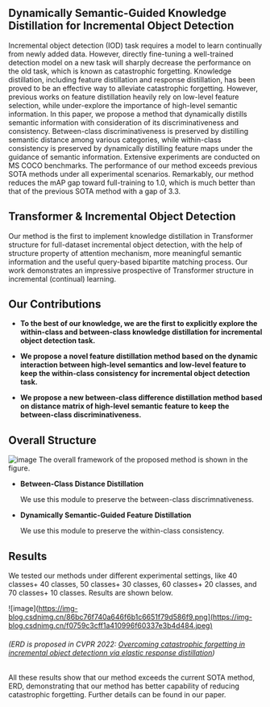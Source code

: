 
## Dynamically Semantic-Guided Knowledge Distillation for Incremental Object Detection

Incremental object detection (IOD) task requires a model to learn continually from newly added data. However, directly fine-tuning a well-trained detection model on a new task will sharply decrease the performance on the old task, which is known as catastrophic forgetting.
Knowledge distillation, including feature distillation and response distillation, has been proved to be an effective way to alleviate catastrophic forgetting. However, previous works on feature distillation heavily rely on low-level feature selection, while under-explore the importance of high-level semantic information. In this paper, we propose a method that dynamically distills semantic information with consideration of its discriminativeness and consistency. Between-class discriminativeness is preserved by distilling semantic distance among various categories, while within-class consistency is preserved by dynamically distilling feature maps under the guidance of semantic information. Extensive experiments are conducted on MS COCO benchmarks. The performance of our method exceeds previous SOTA methods under all experimental scenarios. Remarkably, our method reduces the mAP gap toward full-training to 1.0, which is much better than that of the previous SOTA method with a gap of 3.3.

## Transformer & Incremental Object Detection
Our method is the first to implement knowledge distillation in Transformer structure for full-dataset incremental object detection, with the help of structure property of attention mechanism, more meaningful semantic information and the useful query-based bipartite matching process. Our work demonstrates an impressive prospective of Transformer structure in incremental (continual) learning.

## Our Contributions
 - **To the best of our knowledge, we are the first to explicitly explore the within-class and between-class knowledge distillation for incremental object detection task.**
 
 - **We propose a novel feature distillation method based on the dynamic interaction between high-level semantics and low-level feature to keep the within-class consistency for incremental object detection task.**

 - **We propose a new between-class difference distillation method based on distance matrix of high-level semantic feature to keep the between-class discriminativeness.**

## Overall Structure
![image](https://img-blog.csdnimg.cn/37e5b770f2e54ac494180f4080246a4d.jpeg)
The overall framework of the proposed method is shown in the figure. 
 - **Between-Class Distance Distillation**

    We use this module to preserve the between-class discrimnativeness.

- **Dynamically Semantic-Guided Feature Distillation**

    We use this module to preserve the within-class consistency. 

## Results

We tested our methods under different experimental settings, like 40 classes+ 40 classes, 50 classes+ 30 classes, 60 classes+ 20 classes, and 70 classes+ 10 classes. Results are shown below. 

![image](https://img-blog.csdnimg.cn/86bc76f740a646f6b1c6651f79d586f9.png](https://img-blog.csdnimg.cn/f0759c3cff1a410996f60337e3b4d484.jpeg)
###### (ERD is proposed in CVPR 2022: [Overcoming catastrophic forgetting in incremental object detectionn via elastic response distillation](https://arxiv.org/abs/2204.02136))

All these results show that our method exceeds the current SOTA method, ERD, demonstrating that our method has better capability of reducing catastrophic forgetting. Further details can be found in our paper. 
 
 
